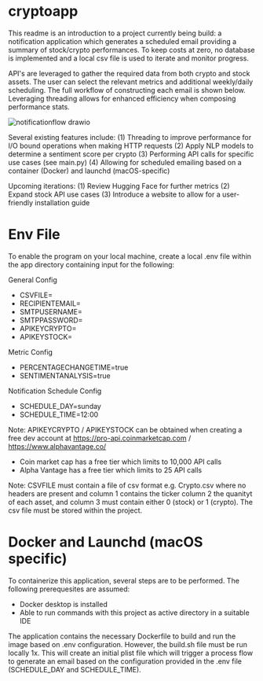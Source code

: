 # cryptoapp

This readme is an introduction to a project currently being build: a notification application which generates a scheduled email providing a summary of stock/crypto performances. To keep costs at zero, no database is implemented and a local csv file is used to iterate and monitor progress.

API's are leveraged to gather the required data from both crypto and stock assets. The user can select the relevant metrics and additional weekly/daily scheduling. The full workflow of constructing each email is shown below. Leveraging threading allows for enhanced efficiency when composing performance stats.

![notificationflow drawio](https://github.com/lawrencemulders/cryptoapp/assets/80403668/bc434dbf-02ce-404e-8bf4-6d85fe5c0578)

Several existing features include:
(1) Threading to improve performance for I/O bound operations when making HTTP requests
(2) Apply NLP models to determine a sentiment score per crypto
(3) Performing API calls for specific use cases (see main.py)
(4) Allowing for scheduled emailing based on a container (Docker) and launchd (macOS-specific)

Upcoming iterations:
(1) Review Hugging Face for further metrics
(2) Expand stock API use cases
(3) Introduce a website to allow for a user-friendly installation guide

# Env File

To enable the program on your local machine, create a local .env file within the app directory containing input for the following:

General Config
- CSVFILE=
- RECIPIENTEMAIL=
- SMTPUSERNAME=
- SMTPPASSWORD=
- APIKEYCRYPTO=
- APIKEYSTOCK=

Metric Config
- PERCENTAGECHANGETIME=true
- SENTIMENTANALYSIS=true

Notification Schedule Config
- SCHEDULE_DAY=sunday
- SCHEDULE_TIME=12:00

Note: APIKEYCRYPTO / APIKEYSTOCK can be obtained when creating a free dev account at https://pro-api.coinmarketcap.com / https://www.alphavantage.co/
- Coin market cap has a free tier which limits to 10,000 API calls
- Alpha Vantage has a free tier which limits to 25 API calls

Note: CSVFILE must contain a file of csv format e.g. Crypto.csv where no headers are present and column 1 contains the ticker column 2 the quanityt of each asset, and column 3 must contain either 0 (stock) or 1 (crypto). The csv file must be stored within the project.

# Docker and Launchd (macOS specific)

To containerize this application, several steps are to be performed. The following prerequesites are assumed:
- Docker desktop is installed
- Able to run commands with this project as active directory in a suitable IDE

The application contains the necessary Dockerfile to build and run the image based on .env configuration. However, the build.sh file must be run locally 1x. This will create an initial plist file which will trigger a process flow to generate an email based on the configuration provided in the .env file (SCHEDULE_DAY and SCHEDULE_TIME).

